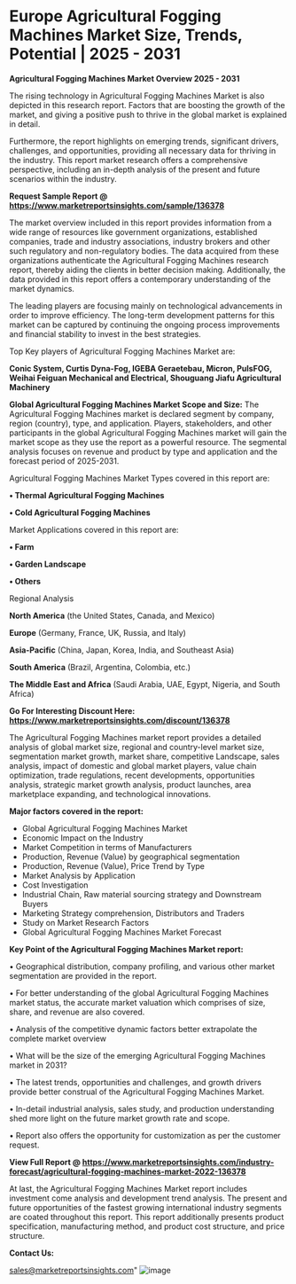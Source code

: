 # Europe Agricultural Fogging Machines Market Size, Trends, Potential | 2025 - 2031

<Strong> Agricultural Fogging Machines Market Overview 2025 - 2031</strong>

The rising technology in Agricultural Fogging Machines Market is also depicted in this research report. Factors that are boosting the growth of the market, and giving a positive push to thrive in the global market is explained in detail.

Furthermore, the report highlights on emerging trends, significant drivers, challenges, and opportunities, providing all necessary data for thriving in the industry. This report market research offers a comprehensive perspective, including an in-depth analysis of the present and future scenarios within the industry.

<strong>Request Sample Report @ <a href=https://www.marketreportsinsights.com/sample/136378>https://www.marketreportsinsights.com/sample/136378</a></strong>

The market overview included in this report provides information from a wide range of resources like government organizations, established companies, trade and industry associations, industry brokers and other such regulatory and non-regulatory bodies. The data acquired from these organizations authenticate the Agricultural Fogging Machines research report, thereby aiding the clients in better decision making. Additionally, the data provided in this report offers a contemporary understanding of the market dynamics.

The leading players are focusing mainly on technological advancements in order to improve efficiency. The long-term development patterns for this market can be captured by continuing the ongoing process improvements and financial stability to invest in the best strategies.

Top Key players of Agricultural Fogging Machines Market are:

<strong>Conic System, Curtis Dyna-Fog, IGEBA Geraetebau, Micron, PulsFOG, Weihai Feiguan Mechanical and Electrical, Shouguang Jiafu Agricultural Machinery</strong>

<strong><b>Global Agricultural Fogging Machines Market Scope and Size:</b></strong>
The Agricultural Fogging Machines market is declared segment by company, region (country), type, and application. Players, stakeholders, and other participants in the global Agricultural Fogging Machines market will gain the market scope as they use the report as a powerful resource. The segmental analysis focuses on revenue and product by type and application and the forecast period of 2025-2031.

Agricultural Fogging Machines Market Types covered in this report are:

<strong>• Thermal Agricultural Fogging Machines

• Cold Agricultural Fogging Machines</strong>

Market Applications covered in this report are:

<strong>• Farm

• Garden Landscape

• Others</strong> 

Regional Analysis

<strong>North America</strong> (the United States, Canada, and Mexico)

<strong>Europe</strong> (Germany, France, UK, Russia, and Italy)

<strong>Asia-Pacific</strong> (China, Japan, Korea, India, and Southeast Asia)

<strong>South America</strong> (Brazil, Argentina, Colombia, etc.)

<strong>The Middle East and Africa</strong> (Saudi Arabia, UAE, Egypt, Nigeria, and South Africa)

<strong>Go For Interesting Discount Here: <a href=https://www.marketreportsinsights.com/discount/136378>https://www.marketreportsinsights.com/discount/136378</a></strong>

The Agricultural Fogging Machines market report provides a detailed analysis of global market size, regional and country-level market size, segmentation market growth, market share, competitive Landscape, sales analysis, impact of domestic and global market players, value chain optimization, trade regulations, recent developments, opportunities analysis, strategic market growth analysis, product launches, area marketplace expanding, and technological innovations.

<strong><b>Major factors covered in the report:</b></strong>
<ul>
  <li>Global Agricultural Fogging Machines Market </li>
  <li>Economic Impact on the Industry</li>
  <li>Market Competition in terms of Manufacturers</li>
  <li>Production, Revenue (Value) by geographical segmentation</li>
  <li>Production, Revenue (Value), Price Trend by Type</li>
  <li>Market Analysis by Application</li>
  <li>Cost Investigation</li>
  <li>Industrial Chain, Raw material sourcing strategy and Downstream Buyers</li>
  <li>Marketing Strategy comprehension, Distributors and Traders</li>
  <li>Study on Market Research Factors</li>
  <li>Global Agricultural Fogging Machines Market Forecast</li>
</ul>

<strong><b>Key Point of the Agricultural Fogging Machines Market report:</b></strong>

• Geographical distribution, company profiling, and various other market segmentation are provided in the report.

• For better understanding of the global Agricultural Fogging Machines market status, the accurate market valuation which comprises of size, share, and revenue are also covered.

• Analysis of the competitive dynamic factors better extrapolate the complete market overview

• What will be the size of the emerging Agricultural Fogging Machines market in 2031?

• The latest trends, opportunities and challenges, and growth drivers provide better construal of the Agricultural Fogging Machines Market.

• In-detail industrial analysis, sales study, and production understanding shed more light on the future market growth rate and scope.

• Report also offers the opportunity for customization as per the customer request.

<strong><b>View Full Report @ <a href=https://www.marketreportsinsights.com/industry-forecast/agricultural-fogging-machines-market-2022-136378>https://www.marketreportsinsights.com/industry-forecast/agricultural-fogging-machines-market-2022-136378</a></b></strong>


At last, the Agricultural Fogging Machines Market report includes investment come analysis and development trend analysis. The present and future opportunities of the fastest growing international industry segments are coated throughout this report. This report additionally presents product specification, manufacturing method, and product cost structure, and price structure.

<strong>Contact Us:</strong>

sales@marketreportsinsights.com"
![image](https://github.com/user-attachments/assets/c628a846-5657-438f-bb0f-3f3169b97736)

